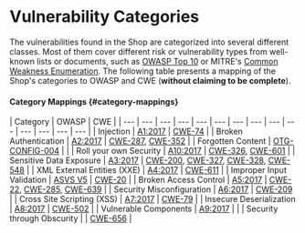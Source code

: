 # Vulnerability Categories



The vulnerabilities found in the  Shop are categorized into several different classes. Most of them cover different risk or vulnerability types from well-known lists or documents, such as [OWASP Top 10](https://www.owasp.org/index.php/Category:OWASP_Top_Ten_Project) or MITRE's [Common Weakness Enumeration](https://cwe.mitre.org/). The following table presents a mapping of the Shop's categories to OWASP and CWE \(**without claiming to be complete**\).

#### Category Mappings {#category-mappings}

| Category | OWASP | CWE |
| --- | --- | --- | --- | --- | --- | --- | --- | --- | --- | --- | --- | --- | --- |
| Injection | [A1:2017](https://www.owasp.org/index.php/Top_10-2017_A1-Injection) | [CWE-74](https://cwe.mitre.org/data/definitions/74.html) |
| Broken Authentication | [A2:2017](https://www.owasp.org/index.php/Top_10-2017_A2-Broken_Authentication) | [CWE-287](https://cwe.mitre.org/data/definitions/287.html), [CWE-352](https://cwe.mitre.org/data/definitions/352.html) |
| Forgotten Content | [OTG-CONFIG-004](https://www.owasp.org/index.php/Review_Old,_Backup_and_Unreferenced_Files_for_Sensitive_Information_%28OTG-CONFIG-004%29) |  |
| Roll your own Security | [A10:2017](https://www.owasp.org/index.php/Top_10-2017_A10-Insufficient_Logging%26Monitoring) | [CWE-326](https://cwe.mitre.org/data/definitions/326.html), [CWE-601](https://cwe.mitre.org/data/definitions/601.html) |
| Sensitive Data Exposure | [A3:2017](https://www.owasp.org/index.php/Top_10-2017_A3-Sensitive_Data_Exposure) | [CWE-200](https://cwe.mitre.org/data/definitions/200.html), [CWE-327](https://cwe.mitre.org/data/definitions/327.html), [CWE-328](https://cwe.mitre.org/data/definitions/328.html), [CWE-548](https://cwe.mitre.org/data/definitions/548.html) |
| XML External Entities \(XXE\) | [A4:2017](https://www.owasp.org/index.php/Top_10-2017_A4-XML_External_Entities_%28XXE%29) | [CWE-611](https://cwe.mitre.org/data/definitions/611.html) |
| Improper Input Validation | [ASVS V5](https://www.owasp.org/index.php/ASVS_V5_Input_validation_and_output_encoding) | [CWE-20](https://cwe.mitre.org/data/definitions/20.html) |
| Broken Access Control | [A5:2017](https://www.owasp.org/index.php/Top_10-2017_A5-Broken_Access_Control) | [CWE-22](https://cwe.mitre.org/data/definitions/22.html), [CWE-285](https://cwe.mitre.org/data/definitions/285.html), [CWE-639](https://cwe.mitre.org/data/definitions/639.html) |
| Security Misconfiguration | [A6:2017](https://www.owasp.org/index.php/Top_10-2017_A6-Security_Misconfiguration) | [CWE-209](https://cwe.mitre.org/data/definitions/928.html) |
| Cross Site Scripting \(XSS\) | [A7:2017](https://www.owasp.org/index.php/Top_10-2017_A7-Cross-Site_Scripting_%28XSS%29) | [CWE-79](https://cwe.mitre.org/data/definitions/79.html) |
| Insecure Deserialization | [A8:2017](https://www.owasp.org/index.php/Top_10-2017_A8-Insecure_Deserialization) | [CWE-502](https://cwe.mitre.org/data/definitions/502.html) |
| Vulnerable Components | [A9:2017](https://www.owasp.org/index.php/Top_10-2017_A9-Using_Components_with_Known_Vulnerabilities) |  |
| Security through Obscurity |  | [CWE-656](https://cwe.mitre.org/data/definitions/656.html) |

